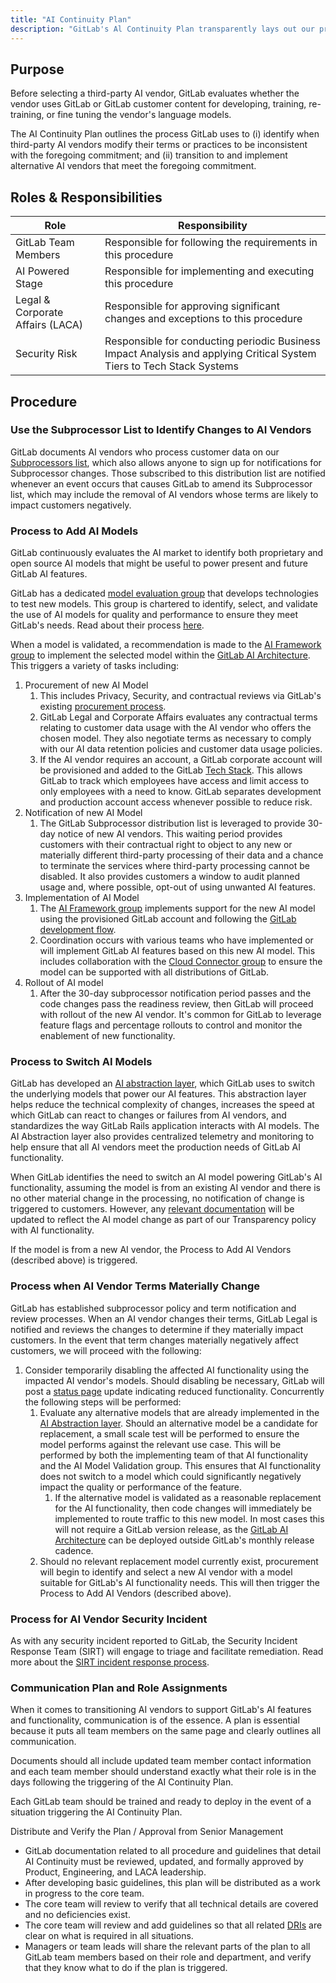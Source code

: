 ```yaml
---
title: "AI Continuity Plan"
description: "GitLab's Al Continuity Plan transparently lays out our process for selecting new Al vendors and how we intend to address any material changes our Al vendors may make to their practices with respect to the use of customer data."
---
```


## Purpose

Before selecting a third-party AI vendor, GitLab evaluates whether the vendor uses GitLab or GitLab customer content for developing, training, re-training, or fine tuning the vendor's language models.

The AI Continuity Plan outlines the process GitLab uses to (i) identify when third-party AI vendors modify their terms or practices to be inconsistent with the foregoing commitment; and (ii) transition to and implement alternative AI vendors that meet the foregoing commitment.

## Roles & Responsibilities

| Role  | Responsibility |
|-----------|-----------|
| GitLab Team Members | Responsible for following the requirements in this procedure |
| AI Powered Stage | Responsible for implementing and executing this procedure |
| Legal & Corporate Affairs (LACA) | Responsible for approving significant changes and exceptions to this procedure |
| Security Risk | Responsible for conducting periodic Business Impact Analysis and applying Critical System Tiers to Tech Stack Systems |

## Procedure

### Use the Subprocessor List to Identify Changes to AI Vendors

GitLab documents AI vendors who process customer data on our [Subprocessors list](https://about.gitlab.com/privacy/subprocessors/), which also allows anyone to sign up for notifications for Subprocessor changes. Those subscribed to this distribution list are notified whenever an event occurs that causes GitLab to amend its Subprocessor list, which may include the removal of AI vendors whose terms are likely to impact customers negatively.

### Process to Add AI Models

GitLab continuously evaluates the AI market to identify both proprietary and open source AI models that might be useful to power present and future GitLab AI features.

GitLab has a dedicated [model evaluation group](/handbook/product/categories/#ai-model-validation-group) that develops technologies to test new models. This group is chartered to identify, select, and validate the use of AI models for quality and performance to ensure they meet GitLab's needs. Read about their process [here](https://about.gitlab.com/direction/ai-powered/ai_model_validation/ai_evaluation/procedures/).

When a model is validated, a recommendation is made to the [AI Framework group](/handbook/product/categories/#ai-framework-group) to implement the selected model within the [GitLab AI Architecture](https://docs.gitlab.com/ee/development/ai_architecture.html). This triggers a variety of tasks including:

1. Procurement of new AI Model
    1. This includes Privacy, Security, and contractual reviews via GitLab's existing [procurement process](/handbook/finance/procurement/#vendor-lifecycle-management).
    1. GitLab Legal and Corporate Affairs evaluates any contractual terms relating to customer data usage with the AI vendor who offers the chosen model. They also negotiate terms as necessary to comply with our AI data retention policies and customer data usage policies.
    1. If the AI vendor requires an account, a GitLab corporate account will be provisioned and added to the GitLab [Tech Stack](/handbook/business-technology/tech-stack/). This allows GitLab to track which employees have access and limit access to only employees with a need to know. GitLab separates development and production account access whenever possible to reduce risk.
1. Notification of new AI Model
    1. The GitLab Subprocessor distribution list is leveraged to provide 30-day notice of new AI vendors. This waiting period provides customers with their contractual right to object to any new or materially different third-party processing of their data and a chance to terminate the services where third-party processing cannot be disabled. It also provides customers a window to audit planned usage and, where possible, opt-out of using unwanted AI features.
1. Implementation of AI Model
    1. The [AI Framework group](/handbook/product/categories/#ai-framework-group) implements support for the new AI model using the provisioned GitLab account and following the [GitLab development flow](/handbook/product-development-flow/).
    1. Coordination occurs with various teams who have implemented or will implement GitLab AI features based on this new AI model. This includes collaboration with the [Cloud Connector group](/handbook/product/categories/#cloud-connector-group) to ensure the model can be supported with all distributions of GitLab.
1. Rollout of AI model
    1. After the 30-day subprocessor notification period passes and the code changes pass the readiness review, then GitLab will proceed with rollout of the new AI vendor. It's common for GitLab to leverage feature flags and percentage rollouts to control and monitor the enablement of new functionality.

### Process to Switch AI Models

GitLab has developed an [AI abstraction layer](https://docs.gitlab.com/ee/development/ai_architecture.html#saas-based-ai-abstraction-layer), which GitLab uses to switch the underlying models that power our AI features. This abstraction layer helps reduce the technical complexity of changes, increases the speed at which GitLab can react to changes or failures from AI vendors, and standardizes the way GitLab Rails application interacts with AI models. The AI Abstraction layer also provides centralized telemetry and monitoring to help ensure that all AI vendors meet the production needs of GitLab AI functionality.

When GitLab identifies the need to switch an AI model powering GitLab's AI functionality, assuming the model is from an existing AI vendor and there is no other material change in the processing, no notification of change is triggered to customers. However, any [relevant documentation](https://docs.gitlab.com/ee/user/gitlab_duo/index.html) will be updated to reflect the AI model change as part of our Transparency policy with AI functionality.

If the model is from a new AI vendor, the Process to Add AI Vendors (described above) is triggered.

### Process when AI Vendor Terms Materially Change

GitLab has established subprocessor policy and term notification and review processes. When an AI vendor changes their terms, GitLab Legal is notified and reviews the changes to determine if they materially impact customers. In the event that term changes materially negatively affect customers, we will proceed with the following:

1. Consider temporarily disabling the affected AI functionality using the impacted AI vendor's models. Should disabling be necessary, GitLab will post a [status page](https://status.gitlab.com/) update indicating reduced functionality. Concurrently the following steps will be performed:
    1. Evaluate any alternative models that are already implemented in the [AI Abstraction layer](https://docs.gitlab.com/ee/development/ai_architecture.html#saas-based-ai-abstraction-layer). Should an alternative model be a candidate for replacement, a small scale test will be performed to ensure the model performs against the relevant use case. This will be performed by both the implementing team of that AI functionality and the AI Model Validation group. This ensures that AI functionality does not switch to a model which could significantly negatively impact the quality or performance of the feature.
        1. If the alternative model is validated as a reasonable replacement for the AI functionality, then code changes will immediately be implemented to route traffic to this new model. In most cases this will not require a GitLab version release, as the [GitLab AI Architecture](https://docs.gitlab.com/ee/development/ai_architecture.html) can be deployed outside GitLab's monthly release cadence.
    1. Should no relevant replacement model currently exist, procurement will begin to identify and select a new AI vendor with a model suitable for GitLab's AI functionality needs. This will then trigger the Process to Add AI Vendors (described above).

### Process for AI Vendor Security Incident

As with any security incident reported to GitLab, the Security Incident Response Team (SIRT) will engage to triage and facilitate remediation. Read more about the [SIRT incident response process](/handbook/security/security-operations/sirt/sec-incident-response/).

### Communication Plan and Role Assignments

When it comes to transitioning AI vendors to support GitLab's AI features and functionality, communication is of the essence. A plan is essential because it puts all team members on the same page and clearly outlines all communication.

Documents should all include updated team member contact information and each team member should understand exactly what their role is in the days following the triggering of the AI Continuity Plan.

Each GitLab team should be trained and ready to deploy in the event of a situation triggering the AI Continuity Plan.

Distribute and Verify the Plan / Approval from Senior Management

* GitLab documentation related to all procedure and guidelines that detail AI Continuity must be reviewed, updated, and formally approved by Product, Engineering, and LACA leadership.
* After developing basic guidelines, this plan will be distributed as a work in progress to the core team.
* The core team will review to verify that all technical details are covered and no deficiencies exist.
* The core team will review and add guidelines so that all related [DRIs](/handbook/people-group/directly-responsible-individuals/) are clear on what is required in all situations.
* Managers or team leads will share the relevant parts of the plan to all GitLab team members based on their role and department, and verify that they know what to do if the plan is triggered.
